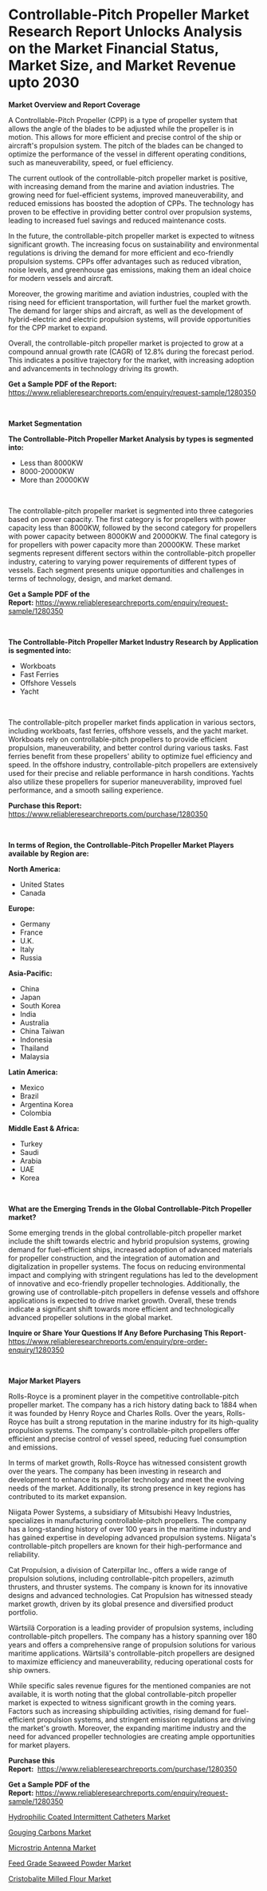 <p><h1>Controllable-Pitch Propeller Market Research Report Unlocks Analysis on the Market Financial Status, Market Size, and Market Revenue upto 2030</h1></p><p><strong>Market Overview and Report Coverage</strong></p>
<p><p>A Controllable-Pitch Propeller (CPP) is a type of propeller system that allows the angle of the blades to be adjusted while the propeller is in motion. This allows for more efficient and precise control of the ship or aircraft's propulsion system. The pitch of the blades can be changed to optimize the performance of the vessel in different operating conditions, such as maneuverability, speed, or fuel efficiency.</p><p>The current outlook of the controllable-pitch propeller market is positive, with increasing demand from the marine and aviation industries. The growing need for fuel-efficient systems, improved maneuverability, and reduced emissions has boosted the adoption of CPPs. The technology has proven to be effective in providing better control over propulsion systems, leading to increased fuel savings and reduced maintenance costs.</p><p>In the future, the controllable-pitch propeller market is expected to witness significant growth. The increasing focus on sustainability and environmental regulations is driving the demand for more efficient and eco-friendly propulsion systems. CPPs offer advantages such as reduced vibration, noise levels, and greenhouse gas emissions, making them an ideal choice for modern vessels and aircraft.</p><p>Moreover, the growing maritime and aviation industries, coupled with the rising need for efficient transportation, will further fuel the market growth. The demand for larger ships and aircraft, as well as the development of hybrid-electric and electric propulsion systems, will provide opportunities for the CPP market to expand.</p><p>Overall, the controllable-pitch propeller market is projected to grow at a compound annual growth rate (CAGR) of 12.8% during the forecast period. This indicates a positive trajectory for the market, with increasing adoption and advancements in technology driving its growth.</p></p>
<p><strong>Get a Sample PDF of the Report:</strong> <a href="https://www.reliableresearchreports.com/enquiry/request-sample/1280350">https://www.reliableresearchreports.com/enquiry/request-sample/1280350</a></p>
<p>&nbsp;</p>
<p><strong>Market Segmentation</strong></p>
<p><strong>The Controllable-Pitch Propeller Market Analysis by types is segmented into:</strong></p>
<p><ul><li>Less than 8000KW</li><li>8000-20000KW</li><li>More than 20000KW</li></ul></p>
<p>&nbsp;</p>
<p><p>The controllable-pitch propeller market is segmented into three categories based on power capacity. The first category is for propellers with power capacity less than 8000KW, followed by the second category for propellers with power capacity between 8000KW and 20000KW. The final category is for propellers with power capacity more than 20000KW. These market segments represent different sectors within the controllable-pitch propeller industry, catering to varying power requirements of different types of vessels. Each segment presents unique opportunities and challenges in terms of technology, design, and market demand.</p></p>
<p><strong>Get a Sample PDF of the Report:</strong>&nbsp;<a href="https://www.reliableresearchreports.com/enquiry/request-sample/1280350">https://www.reliableresearchreports.com/enquiry/request-sample/1280350</a></p>
<p>&nbsp;</p>
<p><strong>The Controllable-Pitch Propeller Market Industry Research by Application is segmented into:</strong></p>
<p><ul><li>Workboats</li><li>Fast Ferries</li><li>Offshore Vessels</li><li>Yacht</li></ul></p>
<p>&nbsp;</p>
<p><p>The controllable-pitch propeller market finds application in various sectors, including workboats, fast ferries, offshore vessels, and the yacht market. Workboats rely on controllable-pitch propellers to provide efficient propulsion, maneuverability, and better control during various tasks. Fast ferries benefit from these propellers' ability to optimize fuel efficiency and speed. In the offshore industry, controllable-pitch propellers are extensively used for their precise and reliable performance in harsh conditions. Yachts also utilize these propellers for superior maneuverability, improved fuel performance, and a smooth sailing experience.</p></p>
<p><strong>Purchase this Report:</strong>&nbsp; <a href="https://www.reliableresearchreports.com/purchase/1280350">https://www.reliableresearchreports.com/purchase/1280350</a></p>
<p>&nbsp;</p>
<p><strong>In terms of Region, the Controllable-Pitch Propeller Market Players available by Region are:</strong></p>
<p>
    <p> <strong> North America: </strong>
        <ul>
            <li>United States</li>
            <li>Canada</li>
        </ul>
        </p> 
    <p> <strong> Europe: </strong>
        <ul>
            <li>Germany</li>
            <li>France</li>
            <li>U.K.</li>
            <li>Italy</li>
            <li>Russia</li>
        </ul>
        </p> 
    <p> <strong> Asia-Pacific: </strong>
        <ul>
            <li>China</li>
            <li>Japan</li>
            <li>South Korea</li>
            <li>India</li>
            <li>Australia</li>
            <li>China Taiwan</li>
            <li>Indonesia</li>
            <li>Thailand</li>
            <li>Malaysia</li>
        </ul>
        </p> 
    <p> <strong> Latin America: </strong>
        <ul>
            <li>Mexico</li>
            <li>Brazil</li>
            <li>Argentina Korea</li>
            <li>Colombia</li>
        </ul>
        </p> 
    <p> <strong> Middle East & Africa: </strong>
        <ul>
            <li>Turkey</li>
            <li>Saudi</li>
            <li>Arabia</li>
            <li>UAE</li>
            <li>Korea</li>
        </ul>
    </p>
    </p>
<p>&nbsp;</p>
<p><strong>What are the Emerging Trends in the Global Controllable-Pitch Propeller market?</strong></p>
<p><p>Some emerging trends in the global controllable-pitch propeller market include the shift towards electric and hybrid propulsion systems, growing demand for fuel-efficient ships, increased adoption of advanced materials for propeller construction, and the integration of automation and digitalization in propeller systems. The focus on reducing environmental impact and complying with stringent regulations has led to the development of innovative and eco-friendly propeller technologies. Additionally, the growing use of controllable-pitch propellers in defense vessels and offshore applications is expected to drive market growth. Overall, these trends indicate a significant shift towards more efficient and technologically advanced propeller solutions in the global market.</p></p>
<p><strong>Inquire or Share Your Questions If Any Before Purchasing This Report</strong>- <a href="https://www.reliableresearchreports.com/enquiry/pre-order-enquiry/1280350">https://www.reliableresearchreports.com/enquiry/pre-order-enquiry/1280350</a></p>
<p>&nbsp;</p>
<p><strong>Major Market Players</strong></p>
<p><p>Rolls-Royce is a prominent player in the competitive controllable-pitch propeller market. The company has a rich history dating back to 1884 when it was founded by Henry Royce and Charles Rolls. Over the years, Rolls-Royce has built a strong reputation in the marine industry for its high-quality propulsion systems. The company's controllable-pitch propellers offer efficient and precise control of vessel speed, reducing fuel consumption and emissions.</p><p>In terms of market growth, Rolls-Royce has witnessed consistent growth over the years. The company has been investing in research and development to enhance its propeller technology and meet the evolving needs of the market. Additionally, its strong presence in key regions has contributed to its market expansion.</p><p>Niigata Power Systems, a subsidiary of Mitsubishi Heavy Industries, specializes in manufacturing controllable-pitch propellers. The company has a long-standing history of over 100 years in the maritime industry and has gained expertise in developing advanced propulsion systems. Niigata's controllable-pitch propellers are known for their high-performance and reliability.</p><p>Cat Propulsion, a division of Caterpillar Inc., offers a wide range of propulsion solutions, including controllable-pitch propellers, azimuth thrusters, and thruster systems. The company is known for its innovative designs and advanced technologies. Cat Propulsion has witnessed steady market growth, driven by its global presence and diversified product portfolio.</p><p>Wärtsilä Corporation is a leading provider of propulsion systems, including controllable-pitch propellers. The company has a history spanning over 180 years and offers a comprehensive range of propulsion solutions for various maritime applications. Wärtsilä's controllable-pitch propellers are designed to maximize efficiency and maneuverability, reducing operational costs for ship owners.</p><p>While specific sales revenue figures for the mentioned companies are not available, it is worth noting that the global controllable-pitch propeller market is expected to witness significant growth in the coming years. Factors such as increasing shipbuilding activities, rising demand for fuel-efficient propulsion systems, and stringent emission regulations are driving the market's growth. Moreover, the expanding maritime industry and the need for advanced propeller technologies are creating ample opportunities for market players.</p></p>
<p><strong>Purchase this Report:</strong>&nbsp;&nbsp;<a href="https://www.reliableresearchreports.com/purchase/1280350">https://www.reliableresearchreports.com/purchase/1280350</a></p>
<p></p>
<p><strong>Get a Sample PDF of the Report:</strong>&nbsp;<a href="https://www.reliableresearchreports.com/enquiry/request-sample/1280350">https://www.reliableresearchreports.com/enquiry/request-sample/1280350</a></p>
<p><p><a href="https://www.linkedin.com/pulse/hydrophilic-coated-intermittent-catheters-market-1e/">Hydrophilic Coated Intermittent Catheters Market</a></p><p><a href="https://medium.com/@once.sort.get/gouging-carbons-market-size-growth-forecast-2023-2030-d1e17bfa0bc0">Gouging Carbons Market</a></p><p><a href="https://medium.com/@omamuller06/microstrip-antenna-market-size-growth-forecast-2023-2030-5adc3710559b">Microstrip Antenna Market</a></p><p><a href="https://github.com/zebdakicsin/Market-Research-Report-List-1/blob/main/feed-grade-seaweed-powder-market.md">Feed Grade Seaweed Powder Market</a></p><p><a href="https://github.com/kholmovskayalyudmila/Market-Research-Report-List-1/blob/main/cristobalite-milled-flour-market.md">Cristobalite Milled Flour Market</a></p></p>